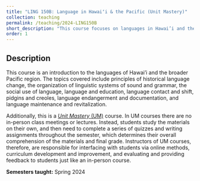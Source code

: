 ```yaml
---
title: "LING 150B: Language in Hawaiʻi & the Pacific (Unit Mastery)"
collection: teaching
permalink: /teaching/2024-LING150B
short_description: "This course focuses on languages in Hawai’i and the Pacific and their relationships with culture, history, and the environment. This is a *Unit Mastery* course."
order: 1
---
```


## Description
This course is an introduction to the languages of Hawai’i and the broader Pacific region.  The topics covered include principles of historical language change, the organization of linguistic systems of sound and grammar, the social use of language, language and education, language contact and shift, pidgins and creoles, language endangerment and documentation, and language maintenance and revitalization. 

Additionally, this is a [*Unit Mastery* (UM)](https://manoa.hawaii.edu/linguistics/self-directed-study-classes/) course. In UM courses there are no in-person class meetings or lectures. Instead, students study the materials on their own, and then need to complete a series of quizzes and writing assignments throughout the semester, which determines their overall comprehension of the materials and final grade. Instructors of UM courses, therefore, are responsible for interfacing with students via online methods, curriculum development and improvement, and evaluating and providing feedback to students just like an in-person course. 

**Semesters taught:** Spring 2024


